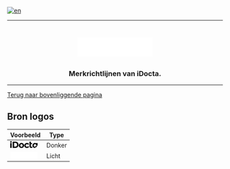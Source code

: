 [![en](https://img.shields.io/badge/lang-en-red.svg)](https://github.com/iDocta/brand-guide/blob/main/logo/source/README.md)

---

<h1 align="center">
    <a href="https://www.idocta.be"><img src="https://raw.githubusercontent.com/iDocta/brand-guide/main/logo/source/light.svg" width="175px" alt="iDocta"></a>
</h1>
 
<h3 align="center">Merkrichtlijnen van iDocta.</h3>

---

[Terug naar bovenliggende pagina](https://github.com/iDocta/brand-guide/logo)

## Bron logos

| Voorbeeld                                                                                            | Type   |
| ---------------------------------------------------------------------------------------------------- | ------ |
| <img src='https://github.com/iDocta/brand-guide/blob/main/logo/source/dark.svg' width='64' alt=''/>  | Donker |
| <img src='https://github.com/iDocta/brand-guide/blob/main/logo/source/light.svg' width='64' alt=''/> | Licht  |
